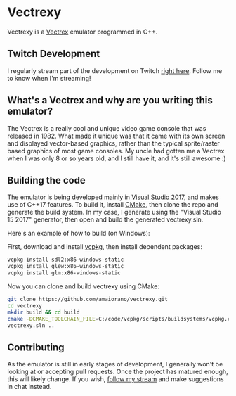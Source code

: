 # Vectrexy

Vectrexy is a [Vectrex](https://en.wikipedia.org/wiki/Vectrex) emulator programmed in C++.

## Twitch Development

I regularly stream part of the development on Twitch [right here](https://www.twitch.tv/daroou2). Follow me to know when I'm streaming!

## What's a Vectrex and why are you writing this emulator?

The Vectrex is a really cool and unique video game console that was released in 1982. What made it unique was that it came with its own screen and displayed vector-based graphics, rather than the typical sprite/raster based graphics of most game consoles. My uncle had gotten me a Vectrex when I was only 8 or so years old, and I still have it, and it's still awesome :)

## Building the code

The emulator is being developed mainly in [Visual Studio 2017](https://www.visualstudio.com/downloads/), and makes use of C++17 features. To build it, install [CMake](https://cmake.org/), then clone the repo and generate the build system. In my case, I generate using the "Visual Studio 15 2017" generator, then open and build the generated vectrexy.sln.

Here's an example of how to build (on Windows):

First, download and install [vcpkg](https://github.com/Microsoft/vcpkg), then install dependent packages:
```bash
vcpkg install sdl2:x86-windows-static
vcpkg install glew:x86-windows-static
vcpkg install glm:x86-windows-static
```

Now you can clone and build vectrexy using CMake:
```bash
git clone https://github.com/amaiorano/vectrexy.git
cd vectrexy
mkdir build && cd build
cmake -DCMAKE_TOOLCHAIN_FILE=C:/code/vcpkg/scripts/buildsystems/vcpkg.cmake -DVCPKG_TARGET_TRIPLET=x86-windows-static ..
vectrexy.sln ..
```

## Contributing

As the emulator is still in early stages of development, I generally won't be looking at or accepting pull requests. Once the project has matured enough, this will likely change. If you wish, [follow my stream](https://www.twitch.tv/daroou2) and make suggestions in chat instead.
